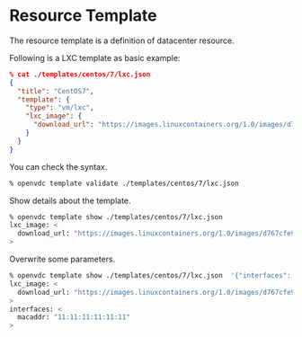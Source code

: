 # Resource Template

The resource template is a definition of datacenter resource.

Following is a LXC template as basic example:

```json
% cat ./templates/centos/7/lxc.json
{
  "title": "CentOS7",
  "template": {
    "type": "vm/lxc",
    "lxc_image": {
      "download_url": "https://images.linuxcontainers.org/1.0/images/d767cfe9a0df0b2213e28b39b61e8f79cb9b1e745eeed98c22bc5236f277309a/export"
    }
  }
}
```

You can check the syntax.

```bash
% openvdc template validate ./templates/centos/7/lxc.json
```

Show details about the template.

```bash
% openvdc template show ./templates/centos/7/lxc.json
lxc_image: <
  download_url: "https://images.linuxcontainers.org/1.0/images/d767cfe9a0df0b2213e28b39b61e8f79cb9b1e745eeed98c22bc5236f277309a/export"
>
```

Overwrite some parameters.

```bash
% openvdc template show ./templates/centos/7/lxc.json  '{"interfaces":[{"macaddr":"11:11:11:11:11:11"}]}'
lxc_image: <
  download_url: "https://images.linuxcontainers.org/1.0/images/d767cfe9a0df0b2213e28b39b61e8f79cb9b1e745eeed98c22bc5236f277309a/export"
>
interfaces: <
  macaddr: "11:11:11:11:11:11"
>
```
